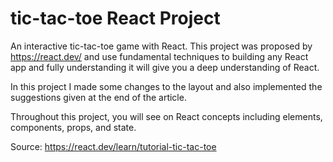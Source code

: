 # tic-tac-toe React Project

An interactive tic-tac-toe game with React.
This project was proposed by https://react.dev/ and use fundamental techniques to building any React app and fully understanding it will give you a deep understanding of React. 

In this project I made some changes to the layout and also implemented the suggestions given at the end of the article.

Throughout this project, you will see on React concepts including elements, components, props, and state.

Source: https://react.dev/learn/tutorial-tic-tac-toe


